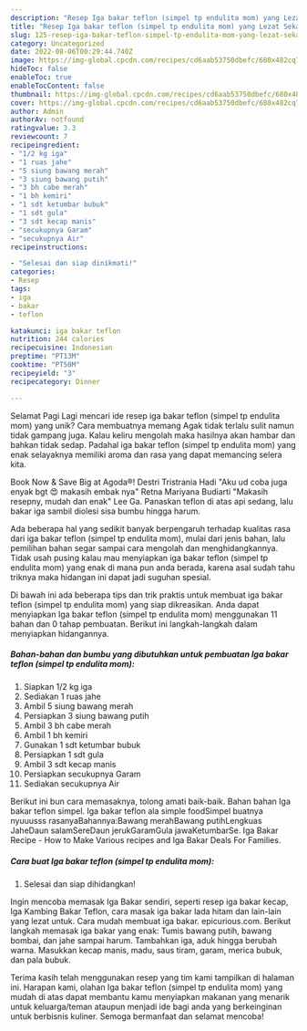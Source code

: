 ```yaml
---
description: "Resep Iga bakar teflon (simpel tp endulita mom) yang Lezat Sekali"
title: "Resep Iga bakar teflon (simpel tp endulita mom) yang Lezat Sekali"
slug: 125-resep-iga-bakar-teflon-simpel-tp-endulita-mom-yang-lezat-sekali
category: Uncategorized
date: 2022-08-06T00:29:44.740Z
image: https://img-global.cpcdn.com/recipes/cd6aab53750dbefc/680x482cq70/iga-bakar-teflon-simpel-tp-endulita-mom-foto-resep-utama.jpg
hideToc: false
enableToc: true
enableTocContent: false
thumbnail: https://img-global.cpcdn.com/recipes/cd6aab53750dbefc/680x482cq70/iga-bakar-teflon-simpel-tp-endulita-mom-foto-resep-utama.jpg
cover: https://img-global.cpcdn.com/recipes/cd6aab53750dbefc/680x482cq70/iga-bakar-teflon-simpel-tp-endulita-mom-foto-resep-utama.jpg
author: Admin
authorAv: notfound
ratingvalue: 3.3
reviewcount: 7
recipeingredient:
- "1/2 kg iga"
- "1 ruas jahe"
- "5 siung bawang merah"
- "3 siung bawang putih"
- "3 bh cabe merah"
- "1 bh kemiri"
- "1 sdt ketumbar bubuk"
- "1 sdt gula"
- "3 sdt kecap manis"
- "secukupnya Garam"
- "secukupnya Air"
recipeinstructions:

- "Selesai dan siap dinikmati!"
categories:
- Resep
tags:
- iga
- bakar
- teflon

katakunci: iga bakar teflon 
nutrition: 244 calories
recipecuisine: Indonesian
preptime: "PT13M"
cooktime: "PT50M"
recipeyield: "3"
recipecategory: Dinner

---
```



Selamat Pagi Lagi mencari ide resep iga bakar teflon (simpel tp endulita mom) yang unik? Cara membuatnya memang Agak tidak terlalu sulit namun tidak gampang juga. Kalau keliru mengolah maka hasilnya akan hambar dan bahkan tidak sedap. Padahal iga bakar teflon (simpel tp endulita mom) yang enak selayaknya memiliki aroma dan rasa yang dapat memancing selera kita.


Book Now &amp; Save Big at Agoda®! Destri Tristrania Hadi &#34;Aku ud coba juga enyak bgt 😍 makasih embak nya&#34; Retna Mariyana Budiarti &#34;Makasih resepny, mudah dan enak&#34; Lee Ga. Panaskan teflon di atas api sedang, lalu bakar iga sambil diolesi sisa bumbu hingga harum.

Ada beberapa hal yang sedikit banyak berpengaruh terhadap kualitas rasa dari iga bakar teflon (simpel tp endulita mom), mulai dari jenis bahan, lalu pemilihan bahan segar sampai cara mengolah dan menghidangkannya. Tidak usah pusing kalau mau menyiapkan iga bakar teflon (simpel tp endulita mom) yang enak di mana pun anda berada, karena asal sudah tahu triknya maka hidangan ini dapat jadi suguhan spesial.


Di bawah ini ada beberapa tips dan trik praktis untuk membuat iga bakar teflon (simpel tp endulita mom) yang siap dikreasikan. Anda dapat menyiapkan Iga bakar teflon (simpel tp endulita mom) menggunakan 11 bahan dan 0 tahap pembuatan. Berikut ini langkah-langkah dalam menyiapkan hidangannya.

<!--inarticleads1-->

##### Bahan-bahan dan bumbu yang dibutuhkan untuk pembuatan Iga bakar teflon (simpel tp endulita mom):

1. Siapkan 1/2 kg iga
1. Sediakan 1 ruas jahe
1. Ambil 5 siung bawang merah
1. Persiapkan 3 siung bawang putih
1. Ambil 3 bh cabe merah
1. Ambil 1 bh kemiri
1. Gunakan 1 sdt ketumbar bubuk
1. Persiapkan 1 sdt gula
1. Ambil 3 sdt kecap manis
1. Persiapkan secukupnya Garam
1. Sediakan secukupnya Air


Berikut ini bun cara memasaknya, tolong amati baik-baik. Bahan bahan Iga bakar teflon simpel. Iga bakar teflon ala simple foodSimpel buatnya nyuuusss rasanyaBahannya:Bawang merahBawang putihLengkuas JaheDaun salamSereDaun jerukGaramGula jawaKetumbarSe. Iga Bakar Recipe - How to Make Various recipes and Iga Bakar Deals For Families. 

<!--inarticleads2-->

##### Cara buat Iga bakar teflon (simpel tp endulita mom):


1. Selesai dan siap dihidangkan!

Ingin mencoba memasak Iga Bakar sendiri, seperti resep iga bakar kecap, Iga Kambing Bakar Teflon, cara masak iga bakar lada hitam dan lain-lain yang lezat untuk. Cara mudah membuat iga bakar. epicurious.com. Berikut langkah memasak iga bakar yang enak: Tumis bawang putih, bawang bombai, dan jahe sampai harum. Tambahkan iga, aduk hingga berubah warna. Masukkan kecap manis, madu, saus tiram, garam, merica bubuk, dan pala bubuk. 

Terima kasih telah menggunakan resep yang tim kami tampilkan di halaman ini. Harapan kami, olahan Iga bakar teflon (simpel tp endulita mom) yang mudah di atas dapat membantu kamu menyiapkan makanan yang menarik untuk keluarga/teman ataupun menjadi ide bagi anda yang berkeinginan untuk berbisnis kuliner. Semoga bermanfaat dan selamat mencoba!
